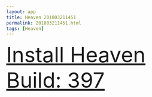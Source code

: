 ```yaml
---
layout: app
title: Heaven 201803211451
permalink: 201803211451.html
tags: [Heaven]
---
```

<div class="pure-g">
    <div class="pure-u-1-1" style="font-size: 4em">
        <a class="pure-button-primary" href="itms-services://?action=download-manifest&url=https%3A%2F%2Flitsungyisigono.github.io%2FTestScript%2Fmanifests%2F201803211451.plist"><i class="fa fa-download" aria-hidden="true"></i>Install Heaven Build: 397</a>
    </div>
</div>